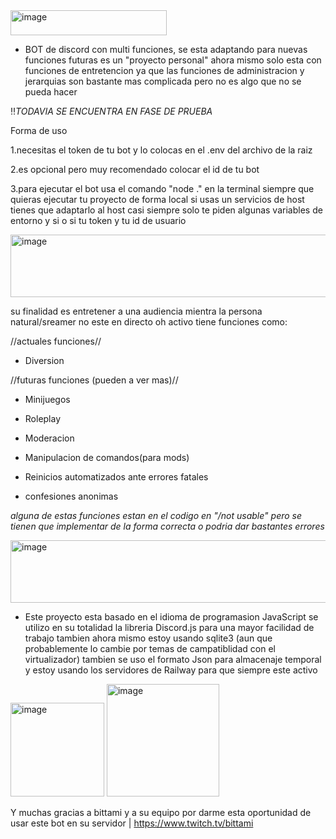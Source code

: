 
<img width="250" height="40" alt="image" src="https://github.com/user-attachments/assets/b6683458-980c-41f3-8006-819a80c1c936" />

* BOT de discord con multi funciones, se esta adaptando para nuevas funciones futuras es un "proyecto personal" ahora mismo solo esta con funciones de entretencion ya que las funciones
de administracion y jerarquias son bastante mas complicada pero no es algo que no se pueda hacer

‼️*TODAVIA SE ENCUENTRA EN FASE DE PRUEBA*

Forma de uso

1.necesitas el token de tu bot y lo colocas en el .env del archivo de la raiz

2.es opcional pero muy recomendado colocar el id de tu bot

3.para ejecutar el bot usa el comando "node ." en la terminal siempre que quieras ejecutar tu proyecto de forma local si usas un servicios de host tienes que adaptarlo al host
casi siempre solo te piden algunas variables de entorno y si o si tu token y tu id de usuario

<img width="1000" height="100" alt="image" src="https://github.com/user-attachments/assets/515549f3-f49b-4422-b04d-c78a85e1d711" />

su finalidad es entretener a una audiencia mientra la persona natural/sreamer no este en directo oh activo tiene funciones como:


//actuales funciones//

* Diversion



//futuras funciones (pueden a ver mas)//
* Minijuegos
  
* Roleplay

* Moderacion

* Manipulacion de comandos(para mods)

* Reinicios automatizados ante errores fatales
  
* confesiones anonimas

*alguna de estas funciones estan en el codigo en "/not usable" pero se tienen que implementar de la forma correcta o podria dar bastantes errores*

<img width="1000" height="100" alt="image" src="https://github.com/user-attachments/assets/6ed332b7-583c-4c52-9993-a483c5aad8de" />



* Este proyecto esta basado en el idioma de programasion JavaScript se utilizo en su totalidad la libreria Discord.js para una mayor facilidad de trabajo tambien ahora mismo estoy usando sqlite3 (aun que probablemente lo cambie por temas de campatiblidad con el virtualizador)
tambien se uso el formato Json para almacenaje temporal y estoy usando los servidores de Railway para que siempre este activo


<img width="150" height="150" alt="image" src="https://github.com/user-attachments/assets/965f3412-664c-42ac-9910-44170e5e5d5f" /> <img width="180" height="180" alt="image" src="https://github.com/user-attachments/assets/56ad7682-a17c-47f3-82bb-6649cdfa7661" />


Y muchas gracias a bittami y a su equipo por darme esta oportunidad de usar este bot en su servidor | https://www.twitch.tv/bittami

